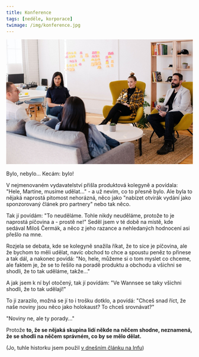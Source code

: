 ```yaml
---
title: Konference
tags: [neděle, korporace]
twimage: /img/konference.jpg
---
```


![cover](/img/konference.jpg)

Bylo, nebylo... Kecám: bylo!

V nejmenovaném vydavatelství přišla produktová kolegyně a povídala: "Hele, Martine, musíme udělat..." - a už nevím, co to přesně bylo. Ale byla to nějaká naprostá pitomost nehorázná, něco jako "nabízet otvírák vydání jako sponzorovaný článek pro partnery" nebo tak něco.

Tak jí povídám: "To neuděláme. Tohle nikdy neuděláme, protože to je naprostá píčovina a - prostě ne!" Seděl jsem v té době na místě, kde sedával Miloš Čermák, a něco z jeho razance a nehledaných hodnocení asi přešlo na mne.

Rozjela se debata, kde se kolegyně snažila říkat, že to sice je píčovina, ale že bychom to měli udělat, navíc obchod to chce a spoustu peněz to přinese a tak dál, a nakonec povídá: "No, hele, můžeme si o tom myslet co chceme, ale faktem je, že se to řešilo na poradě produktu a obchodu a všichni se shodli, že to tak uděláme, takže..."

A jak jsem k ní byl otočený, tak jí povídám: "Ve Wannsee se taky všichni shodli, že to tak udělají!"

To ji zarazilo, možná se jí to i trošku dotklo, a povídá: "Chceš snad říct, že naše noviny jsou něco jako holokaust? To chceš srovnávat?"

"Noviny ne, ale ty porady..."

Protože **to, že se nějaká skupina lidí někde na něčem shodne, neznamená, že se shodli na něčem správném, co by se mělo dělat.**

(Jo, tuhle historku jsem použil [v dnešním článku na Infu](https://www.info.cz/nazory/k-pokroku-vede-logicka-a-snadna-cesta-stacilo-by-jen-kdyby-skarohlidi-nehazeli-klacky-pod-nohy))